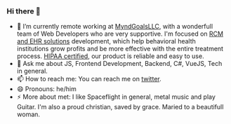 ### Hi there 👋 

- 🔭 I’m currently remote working at [MyndGoalsLLC](https://myndgoals.io/), with a wonderfull team of Web Developers who are very supportive. I'm focused on [RCM and EHR solutions](https://www.techtarget.com/searchhealthit/definition/revenue-cycle-management-RCM) development, which help behavioral health institutions grow profits and be more effective with the entire treatment process. [HIPAA certified](https://www.hhs.gov/hipaa/index.html), our product is reliable and easy to use.  
- 💬 Ask me about JS, Frontend Development, Backend, C#, VueJS, Tech in general. 
- 📫 How to reach me: You can reach me on [twitter](https://twitter.com/Dcruz19901).
- 😄 Pronouns: he/him
- ⚡ More about met: I like Spaceflight in general, metal music and play Guitar. I'm also a proud christian, saved by grace. Maried to a beautifull woman. 
